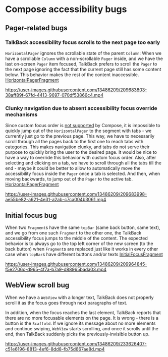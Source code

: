 # Compose accessibility bugs

## Pager-related bugs

### TalkBack accessibility focus scrolls to the next page too early

`HorizontalPager` ignores the scrollable state of the parent `Column`:
When we have a scrollable `Column` with a non-scrollable `Pager` inside, and we have the last on-screen `Pager` item focused, 
TalkBack prefers to scroll the `Pager` to the next page ignoring the fact that the current page still has some content below.
This behavior makes the rest of the content inaccessible.
[HorizontalPagerFragment](app/src/main/java/com/example/composea11ybugs/screen/HorizontalPagerFragment.kt)

https://user-images.githubusercontent.com/13486209/209683803-38aff89f-67fd-4413-9697-070df53866c4.mp4

### Clunky navigation due to absent accessibility focus override mechanisms

Since custom focus order is [not supported](https://issuetracker.google.com/issues/186443263) by Compose,
it is impossible to quickly jump out of the `HorizontalPager` to the segment with tabs - we currently just go to the previous page.
This way, we have to necessarily scroll through all the pages back to the first one to reach tabs with categories.
This makes navigation clunky, and tabs do not serve their purpose to quickly bring the user to the desired page. It would be nice to have a way
to override this behavior with custom focus order.
Also, after selecting and clicking on a tab, we have to scroll through all the tabs till the end - maybe it could be better to allow
to automatically move the accessibility focus inside the `Pager` once a tab is selected. And then, when moving backwards, to jump out of the `Pager`
to the active tab.
[HorizontalPagerFragment](app/src/main/java/com/example/composea11ybugs/screen/HorizontalPagerFragment.kt)

https://user-images.githubusercontent.com/13486209/209683998-ae55be82-a621-4e31-a2ab-c7ca004b3061.mp4

## Initial focus bug

When two `Fragment`s have the same `topBar` (same back button, same text), and we go from one such `Fragment` to the other one, the TalkBack accessibility focus jumps to the middle of the content. The expected behavior is to always go to the top left corner of the new screen (to the back button) when `Fragment`s are replaced just like it works in every other case when `topBar`s have different buttons and/or texts
[InitialFocusFragment](app/src/main/java/com/example/composea11ybugs/screen/InitialFocusFragment.kt)

https://user-images.githubusercontent.com/13486209/209964845-f5e2706c-d965-4f7a-b7a9-d88965bada03.mp4

## WebView scroll bug

When we have a `WebView` with a longer text, TalkBack does not properly scroll it as the focus goes through next paragraphs of text.

In addition, when the focus reaches the last element, TalkBack reports that there are no more focusable elements on the page. It is wrong - there is a button is the `Scaffold`. If we ignore its message about no more elements and continue swiping, `WebView` starts scrolling, and once it scrolls until the end, then TalkBack suddenly picks the previously-invisible button up.

https://user-images.githubusercontent.com/13486209/233626407-c51e6196-8813-4ef6-8dd8-fb75d667ae8d.mp4
